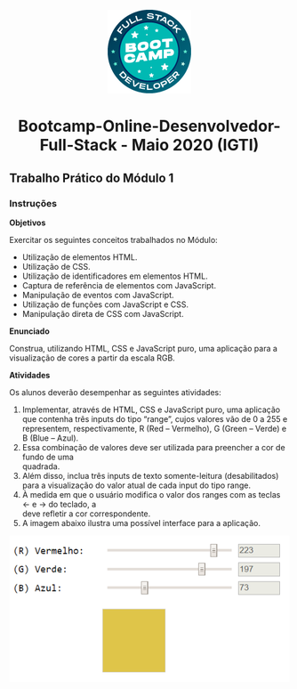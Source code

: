 <p align="center">
  <img src="/assets/bootcamp_fullstack.png">
</p>
<h1 align="center">Bootcamp-Online-Desenvolvedor-Full-Stack - Maio 2020 (IGTI)</h1>

## Trabalho Prático do Módulo 1

### Instruções

**Objetivos**

Exercitar os seguintes conceitos trabalhados no Módulo:

- Utilização de elementos HTML.
- Utilização de CSS.
- Utilização de identificadores em elementos HTML.
- Captura de referência de elementos com JavaScript.
- Manipulação de eventos com JavaScript.
- Utilização de funções com JavaScript e CSS.
- Manipulação direta de CSS com JavaScript.

**Enunciado**

Construa, utilizando HTML, CSS e JavaScript puro, uma aplicação para a visualização de cores a partir da escala RGB.

**Atividades**

Os alunos deverão desempenhar as seguintes atividades:

1. Implementar, através de HTML, CSS e JavaScript puro, uma aplicação que contenha três inputs do tipo “range”, cujos valores vão de 0 a 255 e representem, respectivamente, R (Red – Vermelho), G (Green – Verde) e B (Blue – Azul).
2. Essa combinação de valores deve ser utilizada para preencher a cor de fundo de uma <div> quadrada.
3. Além disso, inclua três inputs de texto somente-leitura (desabilitados) para a visualização do valor atual de cada input do tipo range.
4. À medida em que o usuário modifica o valor dos ranges com as teclas ← e → do teclado, a <div> deve refletir a cor correspondente.
5. A imagem abaixo ilustra uma possível interface para a aplicação.

![Exemplo 1](/assets/trabalho1.png)
